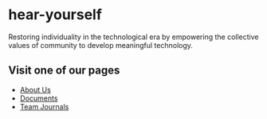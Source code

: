# hear-yourself

Restoring individuality in the technological era by empowering the collective values of community to develop meaningful technology.

## Visit one of our pages
* [About Us](https://j-lyman.github.io/hear-yourself/About-Us)
* [Documents](https://j-lyman.github.io/hear-yourself/Google-Docs_Landing-Page)
* [Team Journals](https://j-lyman.github.io/hear-yourself/Team-Journals_Landing-Page)
